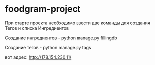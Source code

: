 # foodgram-project

При старте проекта необходимо ввести две команды для создания Тегов и списка Ингредиентов

Создание ингредиентов - python manage.py fillingdb

Создание тегов - python manage.py tags

вот адрес: http://178.154.230.11/
